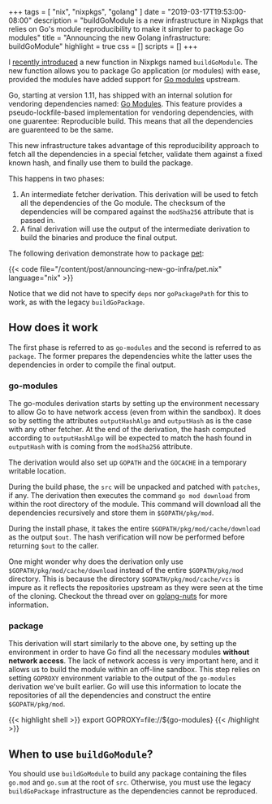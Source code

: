 +++
tags = [ "nix", "nixpkgs", "golang" ]
date = "2019-03-17T19:53:00-08:00"
description = "buildGoModule is a new infrastructure in Nixpkgs that relies on Go's module reproducibility to make it simpler to package Go modules"
title = "Announcing the new Golang infrastructure: buildGoModule"
highlight = true
css = []
scripts = []
+++

I [recently introduced](https://github.com/NixOS/nixpkgs/pull/57080) a new
function in Nixpkgs named `buildGoModule`. The new function allows you to
package Go application (or modules) with ease, provided the modules have added
support for [Go modules](https://github.com/golang/go/wiki/Modules) upstream.

<!--more-->

Go, starting at version 1.11, has shipped with an internal solution for
vendoring dependencies named: [Go
Modules](https://github.com/golang/go/wiki/Modules). This feature provides a
pseudo-lockfile-based implementation for vendoring dependencies, with one
guarentee: Reproducible build. This means that all the dependencies are
guarenteed to be the same.

This new infrastructure takes advantage of this reproducibility approach to
fetch all the dependencies in a special fetcher, validate them against a fixed
known hash, and finally use them to build the package.

This happens in two phases:

1. An intermediate fetcher derivation. This derivation will be used to fetch
   all the dependencies of the Go module. The checksum of the dependencies
   will be compared against the `modSha256` attribute that is passed in.
2. A final derivation will use the output of the intermediate derivation to
   build the binaries and produce the final output.

The following derivation demonstrate how to package [pet](https://github.com/knqyf263/pet):

{{< code file="/content/post/announcing-new-go-infra/pet.nix" language="nix" >}}

Notice that we did not have to specify `deps` nor `goPackagePath` for this to
work, as with the legacy `buildGoPackage`.

## How does it work

The first phase is referred to as `go-modules` and the second is referred to as
`package`. The former prepares the dependencies white the latter uses the
dependencies in order to compile the final output.

### go-modules

The go-modules derivation starts by setting up the environment necessary to
allow Go to have network access (even from within the sandbox). It does so by
setting the attributes `outputHashAlgo` and `outputHash` as is the case with
any other fetcher. At the end of the derivation, the hash computed according to
`outputHashAlgo` will be expected to match the hash found in `outputHash` with
is coming from the `modSha256` attribute.

The derivation would also set up `GOPATH` and the `GOCACHE` in a temporary
writable location.

During the build phase, the `src` will be unpacked and patched with `patches`,
if any. The derivation then executes the command `go mod download` from within
the root directory of the module. This command will download all the
dependencies recursively and store them in `$GOPATH/pkg/mod`.

During the install phase, it takes the entire `$GOPATH/pkg/mod/cache/download`
as the output `$out`. The hash verification will now be performed before
returning `$out` to the caller.

One might wonder why does the derivation only use
`$GOPATH/pkg/mod/cache/download` instead of the entire `$GOPATH/pkg/mod`
directory. This is because the directory `$GOPATH/pkg/mod/cache/vcs` is impure
as it reflects the repositories upstream as they were seen at the time of
the cloning. Checkout the thread over on
[golang-nuts](https://groups.google.com/forum/#!topic/golang-nuts/i0_yZ7CellI)
for more information.

### package

This derivation will start similarly to the above one, by setting up the
environment in order to have Go find all the necessary modules **without
network access**. The lack of network access is very important here, and it
allows us to build the module within an off-line sandbox. This step relies on
setting `GOPROXY` environment variable to the output of the `go-modules`
derivation we've built earlier. Go will use this information to locate the
repositories of all the dependencies and construct the entire
`$GOPATH/pkg/mod`.

{{< highlight shell >}}
export GOPROXY=file://${go-modules}
{{< /highlight >}}

## When to use `buildGoModule`?

You should use `buildGoModule` to build any package containing the files
`go.mod` and `go.sum` at the root of `src`. Otherwise, you must use the legacy
`buildGoPackage` infrastructure as the dependencies cannot be reproduced.
